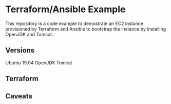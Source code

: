 # Terraform/Ansible Example 
This repository is a code example to demostrate an EC2 instance provisioned by Terraform and Ansible to bootstrap the instance by installing OpenJDK and Tomcat.

## Versions
Ubuntu 19.04 
OpenJDK
Tomcat

## Terraform 

## 

## Caveats

